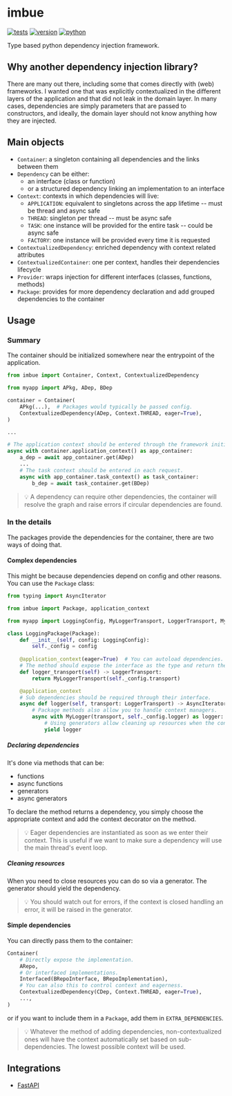 # imbue

[![tests](https://github.com/gpajot/imbue/actions/workflows/test.yml/badge.svg?branch=main&event=push)](https://github.com/gpajot/imbue/actions/workflows/test.yml?query=branch%3Amain+event%3Apush)
[![version](https://img.shields.io/pypi/v/imbue?label=stable)](https://pypi.org/project/imbue/)
[![python](https://img.shields.io/pypi/pyversions/imbue)](https://pypi.org/project/imbue/)

Type based python dependency injection framework.

## Why another dependency injection library?

There are many out there, including some that comes directly with (web) frameworks.
I wanted one that was explicitly contextualized
in the different layers of the application and that did not leak in the domain layer.
In many cases, dependencies are simply parameters that are passed to constructors,
and ideally, the domain layer should not know anything how they are injected.

## Main objects
- `Container`: a singleton containing all dependencies and the links between them
- `Dependency` can be either:
  - an interface (class or function)
  - or a structured dependency linking an implementation to an interface
- `Context`: contexts in which dependencies will live:
  - `APPLICATION`: equivalent to singletons across the app lifetime -- must be thread and async safe
  - `THREAD`: singleton per thread -- must be async safe
  - `TASK`: one instance will be provided for the entire task -- could be async safe
  - `FACTORY`: one instance will be provided every time it is requested
- `ContextualizedDependency`: enriched dependency with context related attributes
- `ContextualizedContainer`: one per context, handles their dependencies lifecycle
- `Provider`: wraps injection for different interfaces (classes, functions, methods)
- `Package`: provides for more dependency declaration and add grouped dependencies to the container


## Usage

### Summary

The container should be initialized somewhere near the entrypoint of the application.
```python
from imbue import Container, Context, ContextualizedDependency

from myapp import APkg, ADep, BDep

container = Container(
    APkg(...),  # Packages would typically be passed config.
    ContextualizedDependency(ADep, Context.THREAD, eager=True),
)

...

# The application context should be entered through the framework initialization.
async with container.application_context() as app_container:
    a_dep = await app_container.get(ADep)
    ...
    # The task context should be entered in each request.
    async with app_container.task_context() as task_container:
        b_dep = await task_container.get(BDep)
```

> 💡 A dependency can require other dependencies, the container will resolve the graph and raise errors if circular dependencies are found.

### In the details
The packages provide the dependencies for the container, there are two ways of doing that.

#### Complex dependencies
This might be because dependencies depend on config and other reasons.
You can use the `Package` class:
```python
from typing import AsyncIterator

from imbue import Package, application_context

from myapp import LoggingConfig, MyLoggerTransport, LoggerTransport, MyLogger, Logger

class LoggingPackage(Package):
    def __init__(self, config: LoggingConfig):
        self._config = config
        
    @application_context(eager=True)  # You can autoload dependencies.
    # The method should expose the interface as the type and return the implementation.
    def logger_transport(self) -> LoggerTransport:
        return MyLoggerTransport(self._config.transport)

    @application_context
    # Sub dependencies should be required through their interface.
    async def logger(self, transport: LoggerTransport) -> AsyncIterator[Logger]:
        # Package methods also allow you to handle context managers.
        async with MyLogger(transport, self._config.logger) as logger:
            # Using generators allow cleaning up resources when the context closes.
            yield logger
```

##### Declaring dependencies
It's done via methods that can be:
- functions
- async functions
- generators
- async generators

To declare the method returns a dependency, you simply choose the appropriate context and add the context decorator on the method.

> 💡 Eager dependencies are instantiated as soon as we enter their context.
> This is useful if we want to make sure a dependency will use the main thread's event loop.

##### Cleaning resources
When you need to close resources you can do so via a generator.
The generator should yield the dependency.

> 💡 You should watch out for errors, if the context is closed handling an error, it will be raised in the generator.

#### Simple dependencies
You can directly pass them to the container:
```python
Container(
    # Directly expose the implementation.
    ARepo,
    # Or interfaced implementations.
    Interfaced(BRepoInterface, BRepoImplementation),
    # You can also this to control context and eagerness.
    ContextualizedDependency(CDep, Context.THREAD, eager=True),
    ...,
)
```
or if you want to include them in a `Package`, add them in `EXTRA_DEPENDENCIES`.

> 💡 Whatever the method of adding dependencies,
> non-contextualized ones will have the context automatically set based on sub-dependencies.
> The lowest possible context will be used.

## Integrations

- [FastAPI](./imbue/fastapi/README.md)
